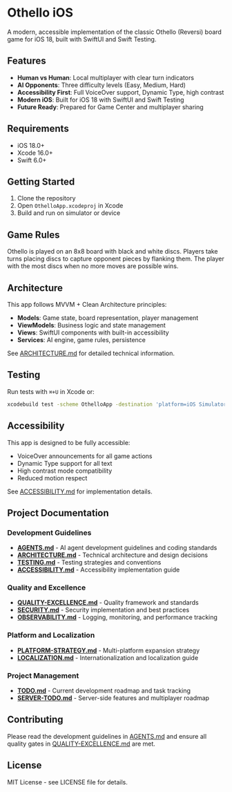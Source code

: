 # Othello iOS

A modern, accessible implementation of the classic Othello (Reversi) board game for iOS 18, built with SwiftUI and Swift Testing.

## Features

- **Human vs Human**: Local multiplayer with clear turn indicators
- **AI Opponents**: Three difficulty levels (Easy, Medium, Hard)
- **Accessibility First**: Full VoiceOver support, Dynamic Type, high contrast
- **Modern iOS**: Built for iOS 18 with SwiftUI and Swift Testing
- **Future Ready**: Prepared for Game Center and multiplayer sharing

## Requirements

- iOS 18.0+
- Xcode 16.0+
- Swift 6.0+

## Getting Started

1. Clone the repository
2. Open `OthelloApp.xcodeproj` in Xcode
3. Build and run on simulator or device

## Game Rules

Othello is played on an 8x8 board with black and white discs. Players take turns placing discs to capture opponent pieces by flanking them. The player with the most discs when no more moves are possible wins.

## Architecture

This app follows MVVM + Clean Architecture principles:

- **Models**: Game state, board representation, player management
- **ViewModels**: Business logic and state management  
- **Views**: SwiftUI components with built-in accessibility
- **Services**: AI engine, game rules, persistence

See [ARCHITECTURE.md](Documentation/ARCHITECTURE.md) for detailed technical information.

## Testing

Run tests with `⌘+U` in Xcode or:

```bash
xcodebuild test -scheme OthelloApp -destination 'platform=iOS Simulator,name=iPhone 15'
```

## Accessibility

This app is designed to be fully accessible:

- VoiceOver announcements for all game actions
- Dynamic Type support for all text
- High contrast mode compatibility
- Reduced motion respect

See [ACCESSIBILITY.md](Documentation/ACCESSIBILITY.md) for implementation details.

## Project Documentation

### Development Guidelines
- **[AGENTS.md](AGENTS.md)** - AI agent development guidelines and coding standards
- **[ARCHITECTURE.md](Documentation/ARCHITECTURE.md)** - Technical architecture and design decisions
- **[TESTING.md](Documentation/TESTING.md)** - Testing strategies and conventions
- **[ACCESSIBILITY.md](Documentation/ACCESSIBILITY.md)** - Accessibility implementation guide

### Quality and Excellence
- **[QUALITY-EXCELLENCE.md](QUALITY-EXCELLENCE.md)** - Quality framework and standards
- **[SECURITY.md](SECURITY.md)** - Security implementation and best practices
- **[OBSERVABILITY.md](OBSERVABILITY.md)** - Logging, monitoring, and performance tracking

### Platform and Localization
- **[PLATFORM-STRATEGY.md](PLATFORM-STRATEGY.md)** - Multi-platform expansion strategy
- **[LOCALIZATION.md](LOCALIZATION.md)** - Internationalization and localization guide

### Project Management
- **[TODO.md](TODO.md)** - Current development roadmap and task tracking
- **[SERVER-TODO.md](SERVER-TODO.md)** - Server-side features and multiplayer roadmap

## Contributing

Please read the development guidelines in [AGENTS.md](AGENTS.md) and ensure all quality gates in [QUALITY-EXCELLENCE.md](QUALITY-EXCELLENCE.md) are met.

## License

MIT License - see LICENSE file for details.